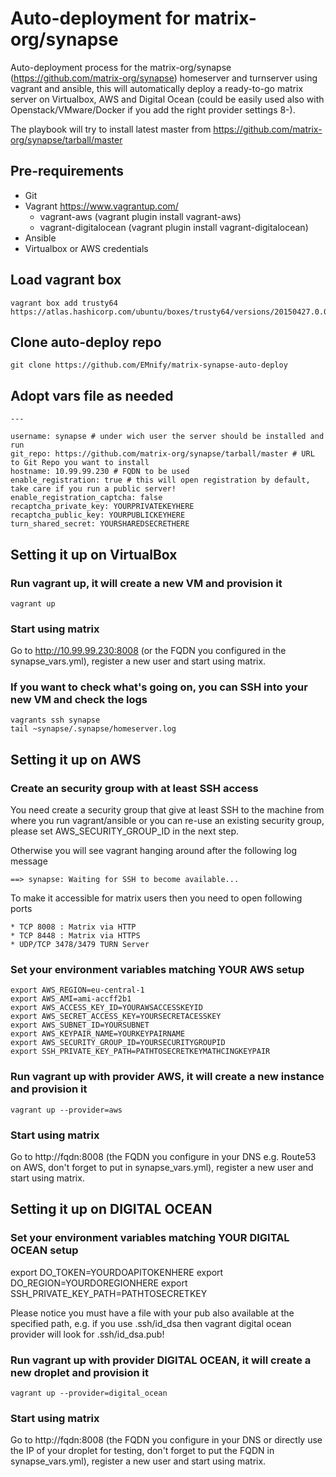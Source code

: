 # Auto-deployment for matrix-org/synapse
Auto-deployment process for the matrix-org/synapse (https://github.com/matrix-org/synapse) homeserver and turnserver using vagrant and ansible, this will automatically deploy a ready-to-go matrix server on Virtualbox, AWS and Digital Ocean (could be easily used also with Openstack/VMware/Docker if you add the right provider settings 8-).

The playbook will try to install latest master from https://github.com/matrix-org/synapse/tarball/master

## Pre-requirements
* Git
* Vagrant https://www.vagrantup.com/
  * vagrant-aws (vagrant plugin install vagrant-aws)
  * vagrant-digitalocean (vagrant plugin install vagrant-digitalocean)
* Ansible
* Virtualbox or AWS credentials

## Load vagrant box

    vagrant box add trusty64 https://atlas.hashicorp.com/ubuntu/boxes/trusty64/versions/20150427.0.0/providers/virtualbox.box

## Clone auto-deploy repo

    git clone https://github.com/EMnify/matrix-synapse-auto-deploy

## Adopt vars file as needed

    ---

    username: synapse # under wich user the server should be installed and run
    git_repo: https://github.com/matrix-org/synapse/tarball/master # URL to Git Repo you want to install
    hostname: 10.99.99.230 # FQDN to be used
    enable_registration: true # this will open registration by default, take care if you run a public server!
    enable_registration_captcha: false
    recaptcha_private_key: YOURPRIVATEKEYHERE
    recaptcha_public_key: YOURPUBLICKEYHERE
    turn_shared_secret: YOURSHAREDSECRETHERE

## Setting it up on VirtualBox

### Run vagrant up, it will create a new VM and provision it

    vagrant up

### Start using matrix

Go to http://10.99.99.230:8008 (or the FQDN you configured in the synapse_vars.yml), register a new user and start using matrix.

### If you want to check what's going on, you can SSH into your new VM and check the logs

    vagrants ssh synapse
    tail ~synapse/.synapse/homeserver.log

## Setting it up on AWS

### Create an security group with at least SSH access

You need create a security group that give at least SSH to the machine from where you run vagrant/ansible or you can re-use an existing security group, please set AWS_SECURITY_GROUP_ID in the next step.

Otherwise you will see vagrant hanging around after the following log message

    ==> synapse: Waiting for SSH to become available...

To make it accessible for matrix users then you need to open following ports

    * TCP 8008 : Matrix via HTTP
    * TCP 8448 : Matrix via HTTPS
    * UDP/TCP 3478/3479 TURN Server

### Set your environment variables matching YOUR AWS setup

    export AWS_REGION=eu-central-1
    export AWS_AMI=ami-accff2b1
    export AWS_ACCESS_KEY_ID=YOURAWSACCESSKEYID
    export AWS_SECRET_ACCESS_KEY=YOURSECRETACESSKEY
    export AWS_SUBNET_ID=YOURSUBNET
    export AWS_KEYPAIR_NAME=YOURKEYPAIRNAME
    export AWS_SECURITY_GROUP_ID=YOURSECURITYGROUPID
    export SSH_PRIVATE_KEY_PATH=PATHTOSECRETKEYMATHCINGKEYPAIR

### Run vagrant up with provider AWS, it will create a new instance and provision it

    vagrant up --provider=aws

### Start using matrix

Go to http://fqdn:8008 (the FQDN you configure in your DNS e.g. Route53 on AWS, don't forget to put in synapse_vars.yml), register a new user and start using matrix.

## Setting it up on DIGITAL OCEAN

### Set your environment variables matching YOUR DIGITAL OCEAN setup

export DO_TOKEN=YOURDOAPITOKENHERE
export DO_REGION=YOURDOREGIONHERE
export SSH_PRIVATE_KEY_PATH=PATHTOSECRETKEY

Please notice you must have a file with your pub also available at the specified path, e.g. if you use .ssh/id_dsa then vagrant digital ocean provider will look for .ssh/id_dsa.pub!

### Run vagrant up with provider DIGITAL OCEAN, it will create a new droplet and provision it

    vagrant up --provider=digital_ocean

### Start using matrix

Go to http://fqdn:8008 (the FQDN you configure in your DNS or directly use the IP of your droplet for testing, don't forget to put the FQDN in synapse_vars.yml), register a new user and start using matrix.
